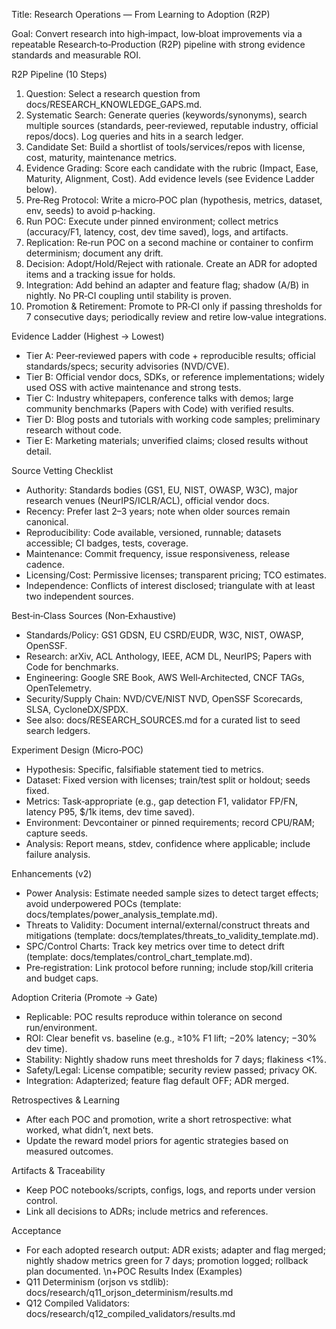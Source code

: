 Title: Research Operations — From Learning to Adoption (R2P)

Goal: Convert research into high‑impact, low‑bloat improvements via a repeatable Research‑to‑Production (R2P) pipeline with strong evidence standards and measurable ROI.

R2P Pipeline (10 Steps)
1) Question: Select a research question from docs/RESEARCH_KNOWLEDGE_GAPS.md.
2) Systematic Search: Generate queries (keywords/synonyms), search multiple sources (standards, peer‑reviewed, reputable industry, official repos/docs). Log queries and hits in a search ledger.
3) Candidate Set: Build a shortlist of tools/services/repos with license, cost, maturity, maintenance metrics.
4) Evidence Grading: Score each candidate with the rubric (Impact, Ease, Maturity, Alignment, Cost). Add evidence levels (see Evidence Ladder below).
5) Pre‑Reg Protocol: Write a micro‑POC plan (hypothesis, metrics, dataset, env, seeds) to avoid p‑hacking.
6) Run POC: Execute under pinned environment; collect metrics (accuracy/F1, latency, cost, dev time saved), logs, and artifacts.
7) Replication: Re‑run POC on a second machine or container to confirm determinism; document any drift.
8) Decision: Adopt/Hold/Reject with rationale. Create an ADR for adopted items and a tracking issue for holds.
9) Integration: Add behind an adapter and feature flag; shadow (A/B) in nightly. No PR‑CI coupling until stability is proven.
10) Promotion & Retirement: Promote to PR‑CI only if passing thresholds for 7 consecutive days; periodically review and retire low‑value integrations.

Evidence Ladder (Highest → Lowest)
- Tier A: Peer‑reviewed papers with code + reproducible results; official standards/specs; security advisories (NVD/CVE).
- Tier B: Official vendor docs, SDKs, or reference implementations; widely used OSS with active maintenance and strong tests.
- Tier C: Industry whitepapers, conference talks with demos; large community benchmarks (Papers with Code) with verified results.
- Tier D: Blog posts and tutorials with working code samples; preliminary research without code.
- Tier E: Marketing materials; unverified claims; closed results without detail.

Source Vetting Checklist
- Authority: Standards bodies (GS1, EU, NIST, OWASP, W3C), major research venues (NeurIPS/ICLR/ACL), official vendor docs.
- Recency: Prefer last 2–3 years; note when older sources remain canonical.
- Reproducibility: Code available, versioned, runnable; datasets accessible; CI badges, tests, coverage.
- Maintenance: Commit frequency, issue responsiveness, release cadence.
- Licensing/Cost: Permissive licenses; transparent pricing; TCO estimates.
- Independence: Conflicts of interest disclosed; triangulate with at least two independent sources.

Best‑in‑Class Sources (Non‑Exhaustive)
- Standards/Policy: GS1 GDSN, EU CSRD/EUDR, W3C, NIST, OWASP, OpenSSF.
- Research: arXiv, ACL Anthology, IEEE, ACM DL, NeurIPS; Papers with Code for benchmarks.
- Engineering: Google SRE Book, AWS Well‑Architected, CNCF TAGs, OpenTelemetry.
- Security/Supply Chain: NVD/CVE/NIST NVD, OpenSSF Scorecards, SLSA, CycloneDX/SPDX.
- See also: docs/RESEARCH_SOURCES.md for a curated list to seed search ledgers.

Experiment Design (Micro‑POC)
- Hypothesis: Specific, falsifiable statement tied to metrics.
- Dataset: Fixed version with licenses; train/test split or holdout; seeds fixed.
- Metrics: Task‑appropriate (e.g., gap detection F1, validator FP/FN, latency P95, $/1k items, dev time saved).
- Environment: Devcontainer or pinned requirements; record CPU/RAM; capture seeds.
- Analysis: Report means, stdev, confidence where applicable; include failure analysis.

Enhancements (v2)
- Power Analysis: Estimate needed sample sizes to detect target effects; avoid underpowered POCs (template: docs/templates/power_analysis_template.md).
- Threats to Validity: Document internal/external/construct threats and mitigations (template: docs/templates/threats_to_validity_template.md).
- SPC/Control Charts: Track key metrics over time to detect drift (template: docs/templates/control_chart_template.md).
- Pre‑registration: Link protocol before running; include stop/kill criteria and budget caps.

Adoption Criteria (Promote → Gate)
- Replicable: POC results reproduce within tolerance on second run/environment.
- ROI: Clear benefit vs. baseline (e.g., ≥10% F1 lift; −20% latency; −30% dev time).
- Stability: Nightly shadow runs meet thresholds for 7 days; flakiness <1%.
- Safety/Legal: License compatible; security review passed; privacy OK.
- Integration: Adapterized; feature flag default OFF; ADR merged.

Retrospectives & Learning
- After each POC and promotion, write a short retrospective: what worked, what didn’t, next bets.
- Update the reward model priors for agentic strategies based on measured outcomes.

Artifacts & Traceability
- Keep POC notebooks/scripts, configs, logs, and reports under version control.
- Link all decisions to ADRs; include metrics and references.

Acceptance
- For each adopted research output: ADR exists; adapter and flag merged; nightly shadow metrics green for 7 days; promotion logged; rollback plan documented.
\n+POC Results Index (Examples)
- Q11 Determinism (orjson vs stdlib): docs/research/q11_orjson_determinism/results.md
- Q12 Compiled Validators: docs/research/q12_compiled_validators/results.md
